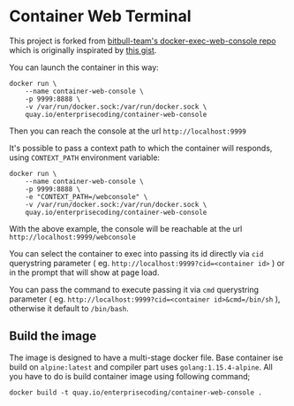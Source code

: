 # Container Web Terminal

This project is forked from [bitbull-team's docker-exec-web-console repo](https://github.com/bitbull-team/docker-exec-web-console) which is originally inspirated by [this gist](https://gist.github.com/Humerus/0268c62f359f7ee1ee2d).

You can launch the container in this way:

```
docker run \
	--name container-web-console \
	-p 9999:8888 \
	-v /var/run/docker.sock:/var/run/docker.sock \
	quay.io/enterprisecoding/container-web-console
```

Then you can reach the console at the url `http://localhost:9999`

It's possible to pass a context path to which the container will responds, using `CONTEXT_PATH` environment variable:

```
docker run \
	--name container-web-console \
	-p 9999:8888 \
	-e "CONTEXT_PATH=/webconsole" \
	-v /var/run/docker.sock:/var/run/docker.sock \
	quay.io/enterprisecoding/container-web-console
```

With the above example, the console will be reachable at the url `http://localhost:9999/webconsole`

You can select the container to exec into passing its id directly via `cid` querystring parameter ( eg. `http://localhost:9999?cid=<container id>` ) or in the prompt that will show at page load.

You can pass the command to execute passing it via `cmd` querystring parameter ( eg. `http://localhost:9999?cid=<container id>&cmd=/bin/sh` ), otherwise it default to `/bin/bash`.

## Build the image

The image is designed to have a multi-stage docker file. Base container ise build on `alpine:latest` and compiler part uses `golang:1.15.4-alpine`. All you have to do is build container image using following command;

```
docker build -t quay.io/enterprisecoding/container-web-console .
```

